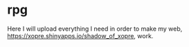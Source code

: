 # rpg
Here I will upload everything I need in order to make my web, https://xopre.shinyapps.io/shadow_of_xopre, work.
